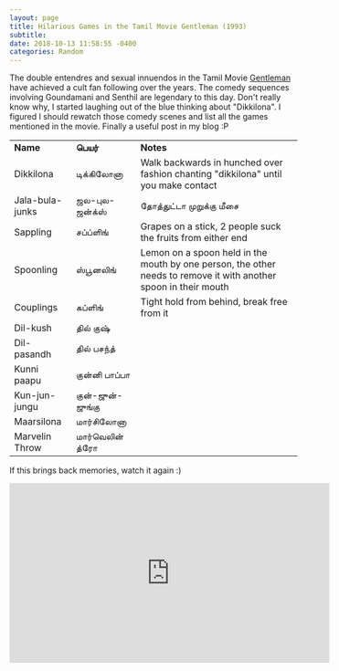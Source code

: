 ```yaml
---
layout: page
title: Hilarious Games in the Tamil Movie Gentleman (1993) 
subtitle: 
date: 2018-10-13 11:58:55 -0400
categories: Random
---
```


The double entendres and sexual innuendos in the Tamil Movie [Gentleman](https://en.wikipedia.org/wiki/Gentleman_(1993_film)) have achieved a cult fan following over the years. The comedy sequences involving Goundamani and Senthil are legendary to this day. Don't really know why, I started laughing out of the blue thinking about "Dikkilona". I figured I should rewatch those comedy scenes and list all the games mentioned in the movie. Finally a useful post in my blog :P

|   	|   	|   	|
|---	|---	|---	|
|<b>Name</b>   	|<b>பெயர்</b>   	|<b>Notes</b>   	|
|Dikkilona   	|டிக்கிலோனா     	| Walk backwards in hunched over fashion chanting "dikkilona" until you make contact  	|
|Jala-bula-junks|ஜல-புல-ஜன்க்ஸ்| தோத்துட்டா முறுக்கு மீசை |
|Sappling| சப்ப்ளிங் | Grapes on a stick, 2 people suck the fruits from either end|
|Spoonling| ஸ்பூனலிங் | Lemon on a spoon held in the mouth by one person, the other needs to remove it with another spoon in their mouth |
|Couplings| கப்ளிங் | Tight hold from behind, break free from it |
|Dil-kush|தில் குஷ்|    |
|Dil-pasandh|தில் பசந்த் |  |
|Kunni paapu| குன்னி பாப்பா |   |
|Kun-jun-jungu| குன்-ஜுன்-ஜுங்கு |  |
|Maarsilona| மார்சிலோனா|    |
|Marvelin Throw| மார்வெலின் த்ரோ|   |

If this brings back memories, watch it again :)

<center><iframe width="560" height="315" src="https://www.youtube.com/embed/xL2tqxSlb-g" frameborder="0" allow="autoplay; encrypted-media" allowfullscreen></iframe></center>